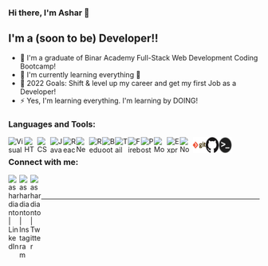 ### Hi there, I'm Ashar 👋

## I'm a (soon to be) Developer!!

- 🔭 I'm a graduate of Binar Academy Full-Stack Web Development Coding Bootcamp!
- 🌱 I'm currently learning everything 🤣
- 🥅 2022 Goals: Shift & level up my career and get my first Job as a Developer!
- ⚡ Yes, I'm learning everything. I'm learning by DOING!

### Languages and Tools:

<img align="left" alt="Visual Studio Code" width="32px" height="32px" src="https://cdn.svgporn.com/logos/visual-studio-code.svg" />
<img align="left" alt="HTML5" width="26px" height="32px" src="https://cdn.svgporn.com/logos/html-5.svg" />
<img align="left" alt="CSS3" width="26px" height="32px" src="https://cdn.svgporn.com/logos/css-3.svg" />
<img align="left" alt="JavaScript" width="26px" height="32px" src="https://cdn.svgporn.com/logos/javascript.svg" />
<img align="left" alt="React" width="26px" height="32px" src="https://cdn.svgporn.com/logos/react.svg" />
<img align="left" alt="Next" width="26px" height="32px" src="https://cdn.svgporn.com/logos/nextjs-icon.svg" />
<img align="left" alt="Redux" width="26px" height="32px" src="https://cdn.svgporn.com/logos/redux.svg" />
<img align="left" alt="Bootstrap" width="26px" height="32px" src="https://cdn.svgporn.com/logos/bootstrap.svg" />
<img align="left" alt="Tailwind" width="26px" height="32px" src="https://cdn.svgporn.com/logos/tailwindcss-icon.svg" />
<img align="left" alt="Firebase" width="26px" height="32px" src="https://cdn.svgporn.com/logos/firebase.svg" />
<img align="left" alt="PostgreSQL" width="26px" height="32px" src="https://cdn.svgporn.com/logos/postgresql.svg" />
<img align="left" alt="MongoDB" width="26px" height="32px" src="https://cdn.svgporn.com/logos/mongodb-icon.svg" />
<img align="left" alt="Express" width="26px" height="32px" src="https://cdn.svgporn.com/logos/express.svg" />
<img align="left" alt="Node" width="26px" height="32px" src="https://cdn.svgporn.com/logos/nodejs-icon.svg" />
<img align="left" alt="Git" width="26px" height="32px" src="https://raw.githubusercontent.com/github/explore/80688e429a7d4ef2fca1e82350fe8e3517d3494d/topics/git/git.png" />
<img align="left" alt="GitHub" width="26px" height="32px" src="https://raw.githubusercontent.com/github/explore/78df643247d429f6cc873026c0622819ad797942/topics/github/github.png" />
<img align="left" alt="Terminal" width="26px" height="32px" src="https://raw.githubusercontent.com/github/explore/80688e429a7d4ef2fca1e82350fe8e3517d3494d/topics/terminal/terminal.png" />

<br />

### Connect with me:

[<img align="left" alt="ashardianto | LinkedIn" width="22px" src="https://seeklogo.com/images/L/linkedin-in-icon-logo-2E34704F04-seeklogo.com.png" />][linkedin]
[<img align="left" alt="ashardianto | Instagram" width="22px" src="https://seeklogo.com/images/I/instagram-new-2016-logo-4773FE3F99-seeklogo.com.png" />][instagram]
[<img align="left" alt="ashardianto | Twitter" width="22px" src="https://seeklogo.com/images/T/twitter-logo-A84FE9258E-seeklogo.com.png" />][twitter]

<br />
<br />

---

[twitter]: https://twitter.com/ashardianto
[instagram]: https://instagram.com/ashardianto
[linkedin]: https://www.linkedin.com/in/ashar-ardianto-247489193/

